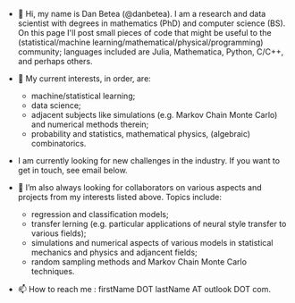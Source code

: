 - 👋 Hi, my name is Dan Betea (@danbetea). I am a research and data scientist with degrees in mathematics (PhD) and computer science (BS). On this page I'll post small pieces of code that might be useful to the (statistical/machine learning/mathematical/physical/programming) community; languages included are Julia, Mathematica, Python, C/C++, and perhaps others. 

- 👀 My current interests, in order, are: 

  - machine/statistical learning;
  - data science;
  - adjacent subjects like simulations (e.g. Markov Chain Monte Carlo) and numerical methods therein;
  - probability and statistics, mathematical physics, (algebraic) combinatorics.
 
- I am currently looking for new challenges in the industry. If you want to get in touch, see email below.

- 💞️ I’m also always looking for collaborators on various aspects and projects from my interests listed above. Topics include: 
  - regression and classification models;
  - transfer lerning (e.g. particular applications of neural style transfer to various fields);
  - simulations and numerical aspects of various models in statistical mechanics and physics and adjancent fields; 
  - random sampling methods and Markov Chain Monte Carlo techniques.

- 📫 How to reach me : firstName DOT lastName AT outlook DOT com.
<!---
danbetea/danbetea is a ✨ special ✨ repository because its `README.md` (this file) appears on your GitHub profile.
You can click the Preview link to take a look at your changes.
--->
